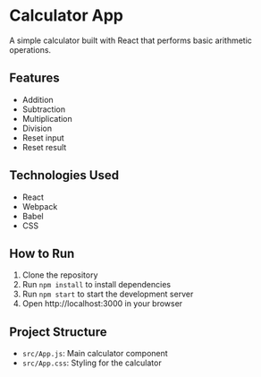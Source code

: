 # Calculator App

A simple calculator built with React that performs basic arithmetic operations.

## Features

- Addition
- Subtraction
- Multiplication
- Division
- Reset input
- Reset result

## Technologies Used

- React
- Webpack
- Babel
- CSS

## How to Run

1. Clone the repository
2. Run `npm install` to install dependencies
3. Run `npm start` to start the development server
4. Open http://localhost:3000 in your browser

## Project Structure

- `src/App.js`: Main calculator component
- `src/App.css`: Styling for the calculator

